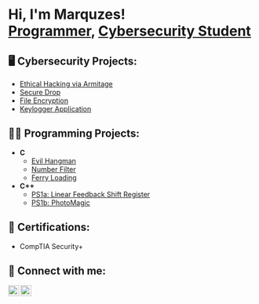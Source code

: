 <h1>Hi, I'm Marquzes! <br/><a href="https://github.com/markfordjr">Programmer</a>, <a href="https://www.linkedin.com/in/marquzesfordjr/">Cybersecurity Student</a></h1>

<h2>🖥️ Cybersecurity Projects:</h2>

  - [Ethical Hacking via Armitage](https://github.com/markfordjr/Ethical-Hacking-via-Armitage)
  - [Secure Drop](https://github.com/markfordjr/Secure-Drop)
  - [File Encryption](https://github.com/markfordjr/Pretty-Good-Privacy-Scheme)
  - [Keylogger Application](https://github.com/markfordjr/Keyboard-Logger)
<h2>👨‍💻 Programming Projects:</h2>

- <b>C</b>
  - [Evil Hangman](https://github.com/markfordjr/HANGMAN)
  - [Number Filter](https://github.com/markfordjr/Number-Filter)
  - [Ferry Loading](https://github.com/markfordjr/Ferry-Loading)
- <b>C++</b>
  - [PS1a: Linear Feedback Shift Register](https://github.com/markfordjr/PS1a)
  - [PS1b: PhotoMagic](https://github.com/markfordjr/PS1b)

<h2>📄 Certifications:</h2>

- CompTIA Security+

<h2> 🤳 Connect with me:</h2>

[<img align="left" alt="Marquzes Ford | LinkedIn" width="22px" src="https://itcnet.gr/wp-content/uploads/2020/09/Linkedin-logo-on-transparent-Background-PNG-.png" />][linkedin]
[<img align="left" alt="Marquzes Ford | LinkedIn" width="22px" src="http://freelogopng.com/images/all_img/1657906169gmail-logo-png.png" />][gmail]

[linkedin]: https://www.linkedin.com/in/marquzesfordjr/
[gmail]: https://www.gmail.com/marquzesfordjr
